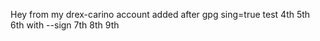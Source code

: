 Hey from my drex-carino account
    added after gpg
    sing=true test
    4th
    5th
    6th with --sign
    7th
    8th
    9th